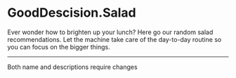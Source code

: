 # GoodDescision.Salad
Ever wonder how to brighten up your lunch? Here go our random salad recommendations. Let the machine take care of the day-to-day routine so you can focus on the bigger things. 

----

Both name and descriptions require changes
